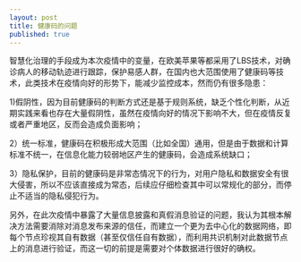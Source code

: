 ```yaml
---
layout: post
title: 健康码的问题
published: true
---
```


智慧化治理的手段成为本次疫情中的变量，在欧美苹果等都采用了LBS技术，对确诊病人的移动轨迹进行跟踪，保护易感人群，在国内也大范围使用了健康码等技术，此类技术在疫情向好的形势下，能减少监控成本，然而仍有很多隐患：

1)假阴性，因为目前健康码的判断方式还是基于规则系统，缺乏个性化判断，从近期实践来看也存在大量假阴性，虽然在疫情向好的情况下影响不大，但在疫情反复或者严重地区，反而会造成负面影响；

2）统一标准，健康码在积极形成大范围（比如全国）通用，但是由于数据和计算标准不统一，在信息化能力较弱地区产生的健康码，会造成系统缺口；

3）隐私保护，目前的健康码是非常态情况下的行为，对用户隐私和数据安全有很大侵害，所以不应该直接成为常态，后续应仔细检查其中可以常规化的部分，而停止不适当的隐私侵犯行为。

另外，在此次疫情中暴露了大量信息披露和真假消息验证的问题，我认为其根本解决方法需要消除对消息发布来源的信任，而建立一个更为去中心化的数据网络，即每个节点珍视其自有数据（甚至仅信任自有数据），而利用共识机制对此数据节点上的消息进行验证，而这一切的前提是需要对个体数据进行很好的确权。
